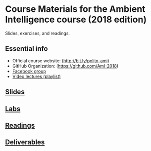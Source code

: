 # Course Materials for the Ambient Intelligence course (2018 edition)
Slides, exercises, and readings.

## Essential info
* Official course website: (http://bit.ly/polito-ami)
* GitHub Organization: (https://github.com/AmI-2018)
* [Facebook group](https://www.facebook.com/groups/1446702985563252/)
* [Video lectures (playlist)](https://www.youtube.com/playlist?list=PLqRTLlwsxDL8fUcY2Y54sITILyJcTySpC&disable_polymer=true)

## [Slides](slide/)

## [Labs](lab/)

## [Readings](reading/)

## [Deliverables](deliverables/)
